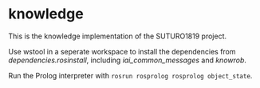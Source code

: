 # knowledge

This is the knowledge implementation of the SUTURO1819 project.

Use wstool in a seperate workspace to install the dependencies from *dependencies.rosinstall*, including *iai_common_messages* and *knowrob*.

Run the Prolog interpreter with `rosrun rosprolog rosprolog object_state`.